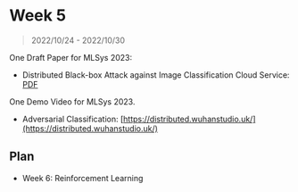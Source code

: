 # Week 5

> 2022/10/24 - 2022/10/30

One Draft Paper for MLSys 2023: 

- Distributed Black-box Attack against Image Classification Cloud Service: [PDF]()

One Demo Video for MLSys 2023.

- Adversarial Classification: [https://distributed.wuhanstudio.uk/](https://distributed.wuhanstudio.uk/)

## Plan

- Week 6: Reinforcement Learning
